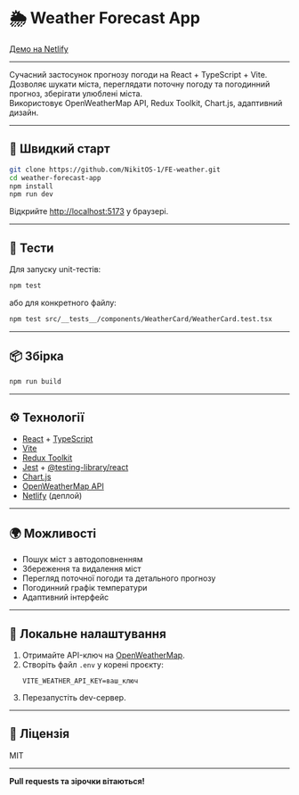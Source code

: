 # 🌦️ Weather Forecast App

[Демо на Netlify](https://app-weather-forecast-tt.netlify.app)

---

Сучасний застосунок прогнозу погоди на React + TypeScript + Vite.  
Дозволяє шукати міста, переглядати поточну погоду та погодинний прогноз, зберігати улюблені міста.  
Використовує OpenWeatherMap API, Redux Toolkit, Chart.js, адаптивний дизайн.

---

## 🚀 Швидкий старт

```bash
git clone https://github.com/NikitOS-1/FE-weather.git
cd weather-forecast-app
npm install
npm run dev
```

Відкрийте [http://localhost:5173](http://localhost:5173) у браузері.

---

## 🧪 Тести

Для запуску unit-тестів:

```bash
npm test
```

або для конкретного файлу:

```bash
npm test src/__tests__/components/WeatherCard/WeatherCard.test.tsx
```

---

## 📦 Збірка

```bash
npm run build
```

---

## ⚙️ Технології

- [React](https://react.dev/) + [TypeScript](https://www.typescriptlang.org/)
- [Vite](https://vitejs.dev/)
- [Redux Toolkit](https://redux-toolkit.js.org/)
- [Jest](https://jestjs.io/) + [@testing-library/react](https://testing-library.com/)
- [Chart.js](https://www.chartjs.org/)
- [OpenWeatherMap API](https://openweathermap.org/api)
- [Netlify](https://www.netlify.com/) (деплой)

---

## 🌍 Можливості

- Пошук міст з автодоповненням
- Збереження та видалення міст
- Перегляд поточної погоди та детального прогнозу
- Погодинний графік температури
- Адаптивний інтерфейс

---

## 📝 Локальне налаштування

1. Отримайте API-ключ на [OpenWeatherMap](https://openweathermap.org/api).
2. Створіть файл `.env` у корені проєкту:
   ```
   VITE_WEATHER_API_KEY=ваш_ключ
   ```
3. Перезапустіть dev-сервер.

---

## 📄 Ліцензія

MIT

---

**Pull requests та зірочки вітаються!**

